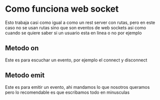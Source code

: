 # Como funciona web socket
Esto trabaja casi como igual a como un rest server con rutas, pero en este caso no se usan rutas sino que son eventos de web sockets
asi como cuando se quiere saber si un usuario esta en linea o no por ejemplo

## Metodo on
Este es para escuchar un evento, por ejemplo el connect y disconnect

## Metodo emit
Este es para emitir un evento, ahi mandamos lo que nosotros queramos pero lo recomendable es que escribamos todo en minusculas